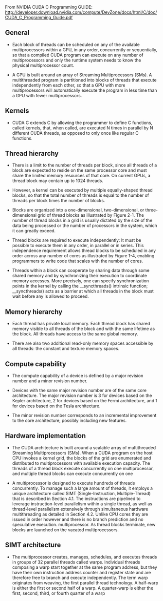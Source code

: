 From NVIDIA CUDA C Programming GUIDE: http://developer.download.nvidia.com/compute/DevZone/docs/html/C/doc/CUDA_C_Programming_Guide.pdf

## General

- Each block of threads can be scheduled on any of the available
multiprocessors within a GPU, in any order, concurrently or sequentially, so that a
compiled CUDA program can execute on any number of multiprocessors and only the runtime system needs to know the physical
multiprocessor count.

- A GPU is built around an array of Streaming Multiprocessors (SMs).
A multithreaded program is partitioned into blocks of threads that execute independently from each
other, so that a GPU with more multiprocessors will automatically execute the program in less time
than a GPU with fewer multiprocessors.

## Kernels

- CUDA C extends C by allowing the programmer to define C functions, called
kernels, that, when called, are executed N times in parallel by N different CUDA
threads, as opposed to only once like regular C functions.

## Thread hierarchy

- There is a limit to the number of threads per block, since all threads of a block are
expected to reside on the same processor core and must share the limited memory
resources of that core. On current GPUs, a thread block may contain up to 1024
threads.

- However, a kernel can be executed by multiple equally-shaped thread blocks, so that
the total number of threads is equal to the number of threads per block times the
number of blocks.

- Blocks are organized into a one-dimensional, two-dimensional, or three-dimensional
grid of thread blocks as illustrated by Figure 2-1. The number of thread blocks in a
grid is usually dictated by the size of the data being processed or the number of
processors in the system, which it can greatly exceed.

- Thread blocks are required to execute independently: It must be possible to execute
them in any order, in parallel or in series. This independence requirement allows
thread blocks to be scheduled in any order across any number of cores as illustrated
by Figure 1-4, enabling programmers to write code that scales with the number of
cores.

- Threads within a block can cooperate by sharing data through some shared memory
and by synchronizing their execution to coordinate memory accesses. More
precisely, one can specify synchronization points in the kernel by calling the
\__syncthreads() intrinsic function; \__syncthreads() acts as a barrier at
which all threads in the block must wait before any is allowed to proceed.

## Memory hierarchy

- Each thread has private local memory. Each
thread block has shared memory visible to all threads of the block and with the
same lifetime as the block. All threads have access to the same global memory.

- There are also two additional read-only memory spaces accessible by all threads: the
constant and texture memory spaces. 

## Compute capability
- The compute capability of a device is defined by a major revision number and a minor
revision number.

- Devices with the same major revision number are of the same core architecture. The
major revision number is 3 for devices based on the Kepler architecture, 2 for devices
based on the Fermi architecture, and 1 for devices based on the Tesla architecture.

- The minor revision number corresponds to an incremental improvement to the core
architecture, possibly including new features.

## Hardware implementation

- The CUDA architecture is built around a scalable array of multithreaded Streaming
Multiprocessors (SMs). When a CUDA program on the host CPU invokes a kernel
grid, the blocks of the grid are enumerated and distributed to multiprocessors with
available execution capacity. The threads of a thread block execute concurrently on
one multiprocessor, and multiple thread blocks can execute concurrently on one

- A multiprocessor is designed to execute hundreds of threads concurrently. To
manage such a large amount of threads, it employs a unique architecture called
SIMT (Single-Instruction, Multiple-Thread) that is described in Section 4.1. The
instructions are pipelined to leverage instruction-level parallelism within a single
thread, as well as thread-level parallelism extensively through simultaneous hardware
multithreading as detailed in Section 4.2. Unlike CPU cores they are issued in order
however and there is no branch prediction and no speculative execution.
multiprocessor. As thread blocks terminate, new blocks are launched on the vacated
multiprocessors.

## SIMT architecture

- The multiprocessor creates, manages, schedules, and executes threads in groups of
32 parallel threads called warps. Individual threads composing a warp start together
at the same program address, but they have their own instruction address counter
and register state and are therefore free to branch and execute independently. The
term warp originates from weaving, the first parallel thread technology. A half-warp is
either the first or second half of a warp. A quarter-warp is either the first, second,
third, or fourth quarter of a warp
